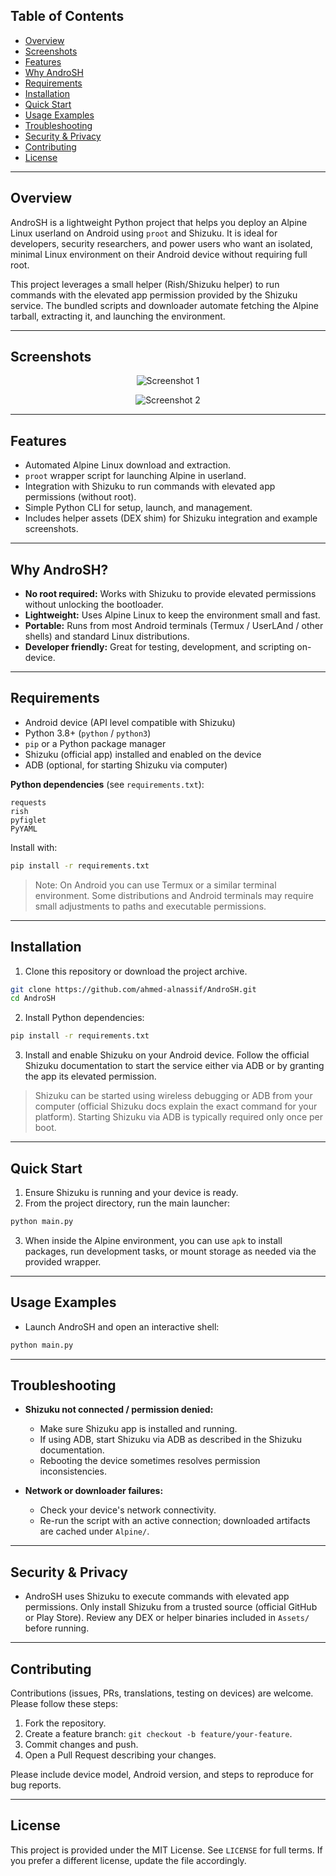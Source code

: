 ## Table of Contents

* [Overview](#overview)
* [Screenshots](#screenshots)
* [Features](#features)
* [Why AndroSH](#why-androsh)
* [Requirements](#requirements)
* [Installation](#installation)
* [Quick Start](#quick-start)
* [Usage Examples](#usage-examples)
* [Troubleshooting](#troubleshooting)
* [Security & Privacy](#security--privacy)
* [Contributing](#contributing)
* [License](#license)

---

## Overview

AndroSH is a lightweight Python project that helps you deploy an Alpine Linux userland on Android using `proot` and Shizuku. It is ideal for developers, security researchers, and power users who want an isolated, minimal Linux environment on their Android device without requiring full root.

This project leverages a small helper (Rish/Shizuku helper) to run commands with the elevated app permission provided by the Shizuku service. The bundled scripts and downloader automate fetching the Alpine tarball, extracting it, and launching the environment.

---

## Screenshots

<div align="center">

![Screenshot 1](Assets/screenshots/1.jpg)

![Screenshot 2](Assets/screenshots/2.jpg)

</div>

---

## Features

* Automated Alpine Linux download and extraction.
* `proot` wrapper script for launching Alpine in userland.
* Integration with Shizuku to run commands with elevated app permissions (without root).
* Simple Python CLI for setup, launch, and management.
* Includes helper assets (DEX shim) for Shizuku integration and example screenshots.

---

## Why AndroSH?

* **No root required:** Works with Shizuku to provide elevated permissions without unlocking the bootloader.
* **Lightweight:** Uses Alpine Linux to keep the environment small and fast.
* **Portable:** Runs from most Android terminals (Termux / UserLAnd / other shells) and standard Linux distributions.
* **Developer friendly:** Great for testing, development, and scripting on-device.

---

## Requirements

* Android device (API level compatible with Shizuku)
* Python 3.8+ (`python` / `python3`)
* `pip` or a Python package manager
* Shizuku (official app) installed and enabled on the device
* ADB (optional, for starting Shizuku via computer)

**Python dependencies** (see `requirements.txt`):

```
requests
rish
pyfiglet
PyYAML
```

Install with:

```bash
pip install -r requirements.txt
```

> Note: On Android you can use Termux or a similar terminal environment. Some distributions and Android terminals may require small adjustments to paths and executable permissions.

---

## Installation

1. Clone this repository or download the project archive.

```bash
git clone https://github.com/ahmed-alnassif/AndroSH.git
cd AndroSH
```

2. Install Python dependencies:

```bash
pip install -r requirements.txt
```

3. Install and enable Shizuku on your Android device. Follow the official Shizuku documentation to start the service either via ADB or by granting the app its elevated permission.

> Shizuku can be started using wireless debugging or ADB from your computer (official Shizuku docs explain the exact command for your platform). Starting Shizuku via ADB is typically required only once per boot.

---

## Quick Start

1. Ensure Shizuku is running and your device is ready.
2. From the project directory, run the main launcher:

```bash
python main.py
```

3. When inside the Alpine environment, you can use `apk` to install packages, run development tasks, or mount storage as needed via the provided wrapper.

---

## Usage Examples

* Launch AndroSH and open an interactive shell:

```bash
python main.py
```

---

## Troubleshooting

* **Shizuku not connected / permission denied:**

  * Make sure Shizuku app is installed and running.
  * If using ADB, start Shizuku via ADB as described in the Shizuku documentation.
  * Rebooting the device sometimes resolves permission inconsistencies.

* **Network or downloader failures:**

  * Check your device's network connectivity.
  * Re-run the script with an active connection; downloaded artifacts are cached under `Alpine/`.

---

## Security & Privacy

* AndroSH uses Shizuku to execute commands with elevated app permissions. Only install Shizuku from a trusted source (official GitHub or Play Store). Review any DEX or helper binaries included in `Assets/` before running.

---

## Contributing

Contributions (issues, PRs, translations, testing on devices) are welcome. Please follow these steps:

1. Fork the repository.
2. Create a feature branch: `git checkout -b feature/your-feature`.
3. Commit changes and push.
4. Open a Pull Request describing your changes.

Please include device model, Android version, and steps to reproduce for bug reports.

---

## License

This project is provided under the MIT License. See `LICENSE` for full terms. If you prefer a different license, update the file accordingly.
